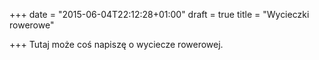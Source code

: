 +++
date = "2015-06-04T22:12:28+01:00"
draft = true
title = "Wycieczki rowerowe"

+++
Tutaj może coś napiszę o wyciecze rowerowej.

